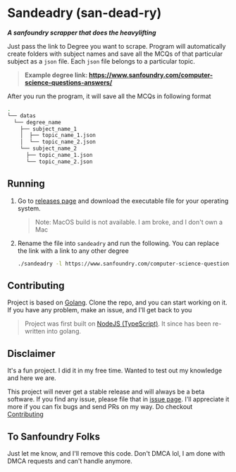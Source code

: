 # Sandeadry (san-dead-ry)
***A sanfoundry scrapper that does the heavylifting***

Just pass the link to Degree you want to scrape. Program will automatically create folders with subject names and save all the MCQs of that particular subject as a `json` file. Each `json` file belongs to a particular topic.

> **Example degree link: https://www.sanfoundry.com/computer-science-questions-answers/**

After you run the program, it will save all the MCQs in following format

```bash
.
└── datas
  └── degree_name
    ├── subject_name_1
    │  ├── topic_name_1.json
    │  └── topic_name_2.json
    └── subject_name_2
      ├── topic_name_1.json
      └── topic_name_2.json
```

## Running

1. Go to [releases page](https://github.com/smartclash/Sandeadry/releases) and download the executable file for your operating system.
    > Note: MacOS build is not available. I am broke, and I don't own a Mac

2. Rename the file into `sandeadry` and run the following. You can replace the link with a link to any other degree
    ```bash
    ./sandeadry -l https://www.sanfoundry.com/computer-science-questions-answers/
    ```

## Contributing

Project is based on [Golang](https://golang.org/). Clone the repo, and you can start working on it. If you have any problem, make an issue, and I'll get back to you

> Project was first built on [NodeJS (TypeScript)](https://github.com/smartclash/Sandeadry/tree/nodejs). It since has been re-written into golang.

## Disclaimer

It's a fun project. I did it in my free time. Wanted to test out my knowledge and here we are.

This project will never get a stable release and will always be a beta software. If you find any issue, please file that in [issue page](https://github.com/smartclash/Sandeadry/issues).
I'll appreciate it more if you can fix bugs and send PRs on my way. Do checkout [Contributing](#Contributing)

## To Sanfoundry Folks

Just let me know, and I'll remove this code. Don't DMCA lol, I am done with DMCA requests and can't handle anymore.
